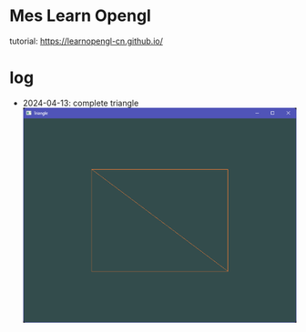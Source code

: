 # Mes Learn Opengl

tutorial: https://learnopengl-cn.github.io/

# log

- 2024-04-13: complete triangle
  ![triangle](document/triangle.png)